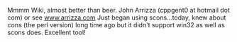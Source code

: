 Mmmm Wiki, almost better than beer. John Arrizza (cppgent0 at hotmail dot com) or see www.arrizza.com Just began using scons...today, knew about cons (the perl version) long time ago but it didn't support win32 as well as scons does. Excellent tool! 